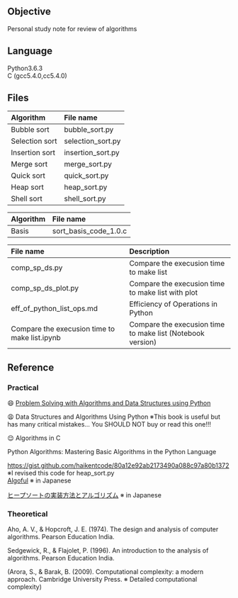 ## Objective
Personal study note for review of algorithms

## Language
Python3.6.3  
C (gcc5.4.0,cc5.4.0)  

## Files  

| Algorithm  | File name   |
|:-----------|:------------|
|Bubble sort   | bubble_sort.py    | 
|Selection sort| selection_sort.py | 
|Insertion sort| insertion_sort.py |
|Merge sort    | merge_sort.py     |
|Quick sort    | quick_sort.py     |  
|Heap sort     | heap_sort.py      |
|Shell sort    | shell_sort.py     |


| Algorithm  | File name   |
|:-----------|:------------|
| Basis      |sort_basis_code_1.0.c|  


| File name  | Description   |
|:-----------|:------------|
| comp_sp_ds.py                 | Compare the execusion time to make list |
| comp_sp_ds_plot.py            | Compare the execusion time to make list with plot|
| eff_of_python_list_ops.md     | Efficiency of Operations in Python|
| Compare the execusion time to make list.ipynb | Compare the execusion time to make list (Notebook version)|


## Reference  

### Practical
 :smile: [Problem Solving with Algorithms and Data Structures using Python](http://interactivepython.org/runestone/static/pythonds/index.html)  
 
 :weary: Data Structures and Algorithms Using Python  ※This book is useful but has many critical mistakes... You SHOULD NOT buy or read this one!!!    
 
 :relieved: Algorithms in C  
 
Python Algorithms: Mastering Basic Algorithms in the Python Language  

https://gist.github.com/haikentcode/80a12e92ab2173490a088c97a80b1372 ※I revised this code for heap_sort.py  
[Algoful](http://algoful.com/) ※ in Japanese  

[ヒープソートの実装方法とアルゴリズム](https://webbibouroku.com/Blog/Article/py-heapsort) ※ in Japanese  


### Theoretical
Aho, A. V., & Hopcroft, J. E. (1974). The design and analysis of computer algorithms. Pearson Education India.  

Sedgewick, R., & Flajolet, P. (1996). An introduction to the analysis of algorithms. Pearson Education India.  

(Arora, S., & Barak, B. (2009). Computational complexity: a modern approach. Cambridge University Press. ※ Detailed computational complexity)  
